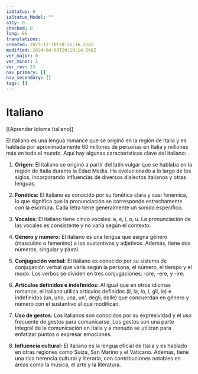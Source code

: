 ```yaml
---
iaStatus: 0
iaStatus_Model: ""
a11y: 0
checked: 0
lang: ES
translations: 
created: 2023-12-10T20:55:16.278Z
modified: 2024-04-03T20:19:14.568Z
ver_major: 0
ver_minor: 1
ver_rev: 23
nav_primary: []
nav_secondary: []
tags: []
---
```

# Italiano

[[Aprender Idioma Italiano]]

El italiano es una lengua romance que se originó en la región de Italia y es hablada por aproximadamente 60 millones de personas en Italia y millones más en todo el mundo. Aquí hay algunas características clave del italiano:

1. **Origen:** El italiano se originó a partir del latín vulgar que se hablaba en la región de Italia durante la Edad Media. Ha evolucionado a lo largo de los siglos, incorporando influencias de diversos dialectos italianos y otras lenguas.
    
2. **Fonética:** El italiano es conocido por su fonética clara y casi fonémica, lo que significa que la pronunciación se corresponde estrechamente con la escritura. Cada letra tiene generalmente un sonido específico.
    
3. **Vocales:** El italiano tiene cinco vocales: a, e, i, o, u. La pronunciación de las vocales es consistente y no varía según el contexto.
    
4. **Género y número:** El italiano es una lengua que asigna género (masculino o femenino) a los sustantivos y adjetivos. Además, tiene dos números, singular y plural.
    
5. **Conjugación verbal:** El italiano es conocido por su sistema de conjugación verbal que varía según la persona, el número, el tiempo y el modo. Los verbos se dividen en tres conjugaciones: -are, -ere, y -ire.
    
6. **Artículos definidos e indefinidos:** Al igual que en otros idiomas romance, el italiano utiliza artículos definidos (il, la, lo, i, gli, le) e indefinidos (un, uno, una, un', degli, delle) que concuerdan en género y número con el sustantivo al que modifican.
    
7. **Uso de gestos:** Los italianos son conocidos por su expresividad y el uso frecuente de gestos para comunicarse. Los gestos son una parte integral de la comunicación en Italia y a menudo se utilizan para enfatizar puntos o expresar emociones.
    
8. **Influencia cultural:** El italiano es la lengua oficial de Italia y es hablado en otras regiones como Suiza, San Marino y el Vaticano. Además, tiene una rica herencia cultural y literaria, con contribuciones notables en áreas como la música, el arte y la literatura.